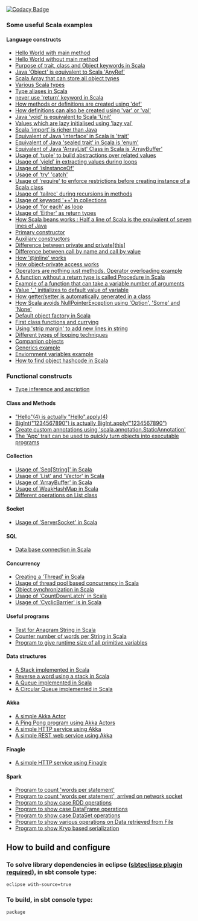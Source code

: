 [![Codacy Badge](https://api.codacy.com/project/badge/Grade/507e7b65e6794888b4a89a6682db0287)](https://www.codacy.com/app/inbravo/scala-src?utm_source=github.com&amp;utm_medium=referral&amp;utm_content=inbravo/scala-src&amp;utm_campaign=Badge_Grade)

### Some useful Scala examples

#### Language constructs
-  [Hello World with main method](https://github.com/inbravo/scala-src/blob/master/src/main/scala/com/inbravo/lang/HelloWorld.scala)
-  [Hello World without main method](https://github.com/inbravo/scala-src/blob/master/src/main/scala/com/inbravo/lang/HelloWorldWithoutMain.scala)
-  [Purpose of trait, class and Object keywords in Scala](https://github.com/inbravo/scala-src/blob/master/src/main/scala/com/inbravo/lang/ClassObjectTest.scala)
-  [Java 'Object' is equivalent to Scala 'AnyRef'](https://github.com/inbravo/scala-src/blob/master/src/main/scala/com/inbravo/lang/VarArgsTest.scala)
-  [Scala Array that can store all object types](https://github.com/inbravo/scala-src/blob/master/src/main/scala/com/inbravo/lang/AnyValTest.scala)
-  [Various Scala types](https://github.com/inbravo/scala-src/blob/master/src/main/scala/com/inbravo/lang/ValuesTest.scala)
-  [Type aliases in Scala](https://github.com/inbravo/scala-src/blob/master/src/main/scala/com/inbravo/lang/TypeAliasTest.scala)
-  [never use 'return' keyword in Scala][AvoidReturnTest.md]
-  [How methods or definitions are created using 'def'][MethodTest.md]
-  [How definitions can also be created using 'var' or 'val'][VarAndValTest.md]
-  [Java 'void' is equivalent to Scala 'Unit'][MathOpsTest.md]
-  [Values which are lazy initialised using 'lazy val'][LazyValTest.md]
-  [Scala 'import' is richer than Java][ImportTest.md]
-  [Equivalent of Java 'interface' in Scala is 'trait'][MultipleTraitTest.md]
-  [Equivalent of Java 'sealed trait' in Scala is 'enum'][SealedTraitTest.md]
-  [Equivalent of Java 'ArrayList' Class in Scala is 'ArrayBuffer'][ArrayBufferTest.md]
-  [Usage of 'tuple' to build abstractions over related values][TupleTest.md]
-  [Usage of 'yield' in extracting values during loops][YieldTest.md]
-  [Usage of 'isInstanceOf'][InstanceOfTest.md]
-  [Usage of 'try' 'catch'][TryCatchTest.md]
-  [Usage of 'require' to enforce restrictions before creating instance of a Scala class][RequireTest.md]
-  [Usage of 'tailrec' during recursions in methods][FactorialTest.md]
-  [Usage of keyword '++' in collections][StringsTest.md]
-  [Usage of 'for each' as loop][ForEachTest.md]
-  [Usage of 'Either' as return types][EitherTest.md]
-  [How Scala beans works : Half a line of Scala is the equivalent of seven lines of Java][PrimaryConstructorTest.md]
-  [Primary constructor][PrimaryConstructorTest.md]
-  [Auxiliary constructors][AuxiliaryConstructorsTest.md]
-  [Difference between private and private[this]][ObjectPrivateAccess.md]
-  [Difference between call by name and call by value][CallByNameAndValueTest.md]
-  [How '@inline' works][MethodInlineTest.md]
-  [How object-private access works][ObjectPrivateAccess.md]
-  [Operators are nothing just methods. Operator overloading example][OperatorsAreMethods.md]
-  [A function without a return type is called Procedure in Scala][ProcedureTest.md]
-  [Example of a function that can take a variable number of arguments](https://github.com/inbravo/scala-src/blob/master/src/main/scala/com/inbravo/lang/VarArgsTest.scala)
-  [Value '_' initializes to default value of variable][MutatorTest.md]
-  [How getter/setter is automatically generated in a class][MutatorTest.md]
-  [How Scala avoids NullPointerException using 'Option', 'Some' and 'None'][SomeNoneOptionTest.md]
-  [Default object factory in Scala][ObjectFactoryTest.md]
-  [First class functions and currying][FirstClassFuncTest.md]
-  [Using 'strip margin' to add new lines in string][CustomerRestService.md]
-  [Different types of looping techniques][LoopTest.md]
-  [Companion objects][CompanionObjectTest.md]
-  [Generics example][GenericsTest.md]
-  [Enviornment variables example][EnvironmentVarTest.md]
-  [How to find object hashcode in Scala](https://github.com/inbravo/scala-src/blob/master/src/main/scala/com/inbravo/lang/HashCodeTest.scala)

### Functional constructs
-  [Type inference and ascription](https://github.com/inbravo/scala-src/blob/master/src/main/scala/com/inbravo/lang/TypeAscriptionInferenceTest.md)

#### Class and Methods
-  ["Hello"(4) is actually "Hello".apply(4)][MathOpsTest.md]
-  [BigInt("1234567890") is actually BigInt.apply("1234567890")][MathOpsTest.md]
-  [Create custom annotations using 'scala.annotation.StaticAnnotation'][AnnotationTest.md]
-  [The 'App' trait can be used to quickly turn objects into executable programs][EitherTest.md]

#### Collection
-  [Usage of 'Seq[String]' in Scala][SeqOfStringsTest.md]
-  [Usage of 'List' and 'Vector' in Scala][ListTest.md]
-  [Usage of 'ArrayBuffer' in Scala][ArrayBufferTest.md]
-  [Usage of WeakHashMap in Scala][WeakHashMapTest.md]
-  [Different operations on List class][ListOperationsTest.md]

#### Socket
-  [Usage of 'ServerSocket' in Scala][NetworkService.md]

#### SQL
-  [Data base connection in Scala][JDBCTest.md]

#### Concurrency
-  [Creating a 'Thread' in Scala][ThreadTest.md]
-  [Usage of thread pool based concurrency in Scala][NetworkService.md]
-  [Object synchronization in Scala][WeakHashMapTest.md]
-  [Usage of 'CountDownLatch' in Scala][CountDownLatchTest.md]
-  [Usage of 'CyclicBarrier' is in Scala][CyclicBarrierTest.md]

#### Useful programs
-  [Test for Anagram String in Scala][Anagram.md]
-  [Counter number of words per String in Scala][WordFrequency.md]
-  [Program to give runtime size of all primitive variables][PrimitiveVarsSizeTest.md]

#### Data structures
-  [A Stack implemented in Scala][Stack.md]
-  [Reverse a word using a stack in Scala][ReverseTheWord.md]
-  [A Queue implemented in Scala][Queue.md]
-  [A Circular Queue implemented in Scala][CircularQueue.md]

#### Akka
-  [A simple Akka Actor][HelloActor.md]
-  [A Ping Pong program using Akka Actors][PingPongTest.md]
-  [A simple HTTP service using Akka][SimpleHttpService.md]
-  [A simple REST web service using Akka][CustomerRestService.md]

#### Finagle
-  [A simple HTTP service using Finagle][FinagleHttpService.md]

#### Spark 
-  [Program to count 'words per statement'][SparkWordCount.md]
-  [Program to count 'words per statement', arrived on network socket][SocketWordCount.md]
-  [Program to show case RDD operations][SparkRDDTest.md]
-  [Program to show case DataFrame operations][SparkDFTest.md]
-  [Program to show case DataSet operations][SparkDSTest.md]
-  [Program to show various operations on Data retrieved from File][SparkTestFileTest.md]
-  [Program to show Kryo based serialization][KryoEncodingTest.md]

## How to build and configure
### To solve library dependencies in eclipse ([sbteclipse plugin required][Using-sbteclipse.md]), in sbt console type: 
    eclipse with-source=true
 
### To build, in sbt console type:
    package


[Using-sbteclipse.md]: https://github.com/typesafehub/sbteclipse/wiki/Using-sbteclipse
[AvoidReturnTest.md]: https://github.com/inbravo/scala-src/blob/master/src/main/scala/com/inbravo/lang/AvoidReturnTest.scala
[VarAndValTest.md]: https://github.com/inbravo/scala-src/blob/master/src/main/scala/com/inbravo/lang/VarAndValTest.scala
[MethodTest.md]: https://github.com/inbravo/scala-src/blob/master/src/main/scala/com/inbravo/lang/MethodTest.scala
[ArrayBufferTest.md]: https://github.com/inbravo/scala-src/blob/master/src/main/scala/com/inbravo/lang/ArrayBufferTest.scala
[ProcedureTest.md]: https://github.com/inbravo/scala-src/blob/master/src/main/scala/com/inbravo/lang/ProcedureTest.scala
[AnnotationTest.md]: https://github.com/inbravo/scala-src/blob/master/src/main/scala/com/inbravo/lang/AnnotationTest.scala
[MutatorTest.md]: https://github.com/inbravo/scala-src/blob/master/src/main/scala/com/inbravo/lang/MutatorTest.scala
[SomeNoneOptionTest.md]: https://github.com/inbravo/scala-src/blob/master/src/main/scala/com/inbravo/lang/SomeNoneOptionTest.scala
[EitherTest.md]: https://github.com/inbravo/scala-src/blob/master/src/main/scala/com/inbravo/lang/EitherTest.scala  
[LoopTest.md]: https://github.com/inbravo/scala-src/blob/master/src/main/scala/com/inbravo/lang/LoopTest.scala  
[MultipleTraitTest.md]: https://github.com/inbravo/scala-src/blob/master/src/main/scala/com/inbravo/lang/MultipleTraitTest.scala  
[SealedTraitTest.md]: https://github.com/inbravo/scala-src/blob/master/src/main/scala/com/inbravo/lang/SealedTraitTest.scala 
[TupleTest.md]: https://github.com/inbravo/scala-src/blob/master/src/main/scala/com/inbravo/lang/TupleTest.scala 
[ForEachTest.md]: https://github.com/inbravo/scala-src/blob/master/src/main/scala/com/inbravo/lang/ForEachTest.scala 
[YieldTest.md]: https://github.com/inbravo/scala-src/blob/master/src/main/scala/com/inbravo/lang/ForEachTest.scala 
[ObjectFactoryTest.md]: https://github.com/inbravo/scala-src/blob/master/src/main/scala/com/inbravo/lang/ObjectFactoryTest.scala 
[ImportTest.md]: https://github.com/inbravo/scala-src/blob/master/src/main/scala/com/inbravo/lang/ImportTest.scala 
[InstanceOfTest.md]: https://github.com/inbravo/scala-src/blob/master/src/main/scala/com/inbravo/lang/InstanceOfTest.scala 
[PrimaryConstructorTest.md]: https://github.com/inbravo/scala-src/blob/master/src/main/scala/com/inbravo/lang/PrimaryConstructorTest.scala
[AuxiliaryConstructorsTest.md]: https://github.com/inbravo/scala-src/blob/master/src/main/scala/com/inbravo/lang/AuxiliaryConstructorsTest.scala
[ObjectPrivateAccess.md]: https://github.com/inbravo/scala-src/blob/master/src/main/scala/com/inbravo/lang/ObjectPrivateAccess.scala
[CallByNameAndValueTest.md]: https://github.com/inbravo/scala-src/blob/master/src/main/scala/com/inbravo/lang/CallByNameAndValueTest.scala
[MethodInlineTest.md]: https://github.com/inbravo/scala-src/blob/master/src/main/scala/com/inbravo/lang/MethodInlineTest.scala
[GenericsTest.md]: https://github.com/inbravo/scala-src/blob/master/src/main/scala/com/inbravo/lang/GenericsTest.scala 
[StringsTest.md]: https://github.com/inbravo/scala-src/blob/master/src/main/scala/com/inbravo/lang/StringsTest.scala 
[SeqOfStringsTest.md]: https://github.com/inbravo/scala-src/blob/master/src/main/scala/com/inbravo/lang/SeqOfStringsTest.scala 
[ListTest.md]: https://github.com/inbravo/scala-src/blob/master/src/main/scala/com/inbravo/lang/SeqOfStringsTest.scala
[ListOperationsTest.md]: https://github.com/inbravo/scala-src/blob/master/src/main/scala/com/inbravo/lang/ListOperationsTest.scala
[MathOpsTest.md]: https://github.com/inbravo/scala-src/blob/master/src/main/scala/com/inbravo/lang/MathOpsTest.scala  
[ArrayBufferTest.md]: https://github.com/inbravo/scala-src/blob/master/src/main/scala/com/inbravo/lang/SeqOfStringsTest.scala 
[CompanionObjectTest.md]: https://github.com/inbravo/scala-src/blob/master/src/main/scala/com/inbravo/lang/CompanionObjectTest.scala 
[MapTest.md]: https://github.com/inbravo/scala-src/blob/master/src/main/scala/com/inbravo/lang/MapTest.scala 
[EnvironmentVarTest.md]: https://github.com/inbravo/scala-src/blob/master/src/main/scala/com/inbravo/lang/EnvironmentVarTest.scala 
[FirstClassFuncTest.md]: https://github.com/inbravo/scala-src/blob/master/src/main/scala/com/inbravo/lang/FirstClassFuncTest.scala 
[TryCatchTest.md]: https://github.com/inbravo/scala-src/blob/master/src/main/scala/com/inbravo/lang/TryCatchTest.scala 
[RequireTest.md]: https://github.com/inbravo/scala-src/blob/master/src/main/scala/com/inbravo/lang/CompanionObjectTest.scala
[OperatorsAreMethods.md]: https://github.com/inbravo/scala-src/blob/master/src/main/scala/com/inbravo/lang/OperatorsAreMethods.scala 
[NetworkService.md]: https://github.com/inbravo/scala-src/blob/master/src/main/scala/com/inbravo/concurrency/NetworkService.scala
[JDBCTest.md]: https://github.com/inbravo/scala-src/blob/master/src/main/scala/com/inbravo/jdbc/JDBCTest.scala
[ThreadTest.md]: https://github.com/inbravo/scala-src/blob/master/src/main/scala/com/inbravo/concurrency/ThreadTest.scala
[CountDownLatchTest.md]: https://github.com/inbravo/scala-src/blob/master/src/main/scala/com/inbravo/concurrency/CountDownLatchTest.scala
[CyclicBarrierTest.md]: https://github.com/inbravo/scala-src/blob/master/src/main/scala/com/inbravo/concurrency/CyclicBarrierTest.scala
[FactorialTest.md]: https://github.com/inbravo/scala-src/blob/master/src/main/scala/com/inbravo/number/FactorialTest.scala
[LazyValTest.md]: https://github.com/inbravo/scala-src/blob/master/src/main/scala/com/inbravo/lang/LazyValTest.scala
[Anagram.md]: https://github.com/inbravo/scala-src/blob/master/src/main/scala/com/inbravo/string/Anagram.scala
[WordFrequency.md]: https://github.com/inbravo/scala-src/blob/master/src/main/scala/com/inbravo/string/WordFrequency.scala
[Stack.md]: https://github.com/inbravo/scala-src/blob/master/src/main/scala/com/inbravo/ds/stack/Stack.scala
[ReverseTheWord.md]: https://github.com/inbravo/scala-src/blob/master/src/main/scala/com/inbravo/ds/stack/ReverseTheWord.scala
[Queue.md]: https://github.com/inbravo/scala-src/blob/master/src/main/scala/com/inbravo/ds/queue/Queue.scala
[CircularQueue.md]: https://github.com/inbravo/scala-src/blob/master/src/main/scala/com/inbravo/ds/queue/CircularQueue.scala
[PrimitiveVarsSizeTest.md]: https://github.com/inbravo/scala-src/blob/master/src/main/scala/com/inbravo/memory/PrimitiveVarsSizeTest.scala
[HelloActor.md]: https://github.com/inbravo/scala-src/blob/master/src/main/scala/com/inbravo/akka/basic/HelloActor.scala
[PingPongTest.md]: https://github.com/inbravo/scala-src/blob/master/src/main/scala/com/inbravo/akka/basic/PingPongTest.scala
[SimpleHttpService.md]: https://github.com/inbravo/scala-src/blob/master/src/main/scala/com/inbravo/akka/http/SimpleHttpService.scala
[FinagleHttpService.md]: https://github.com/inbravo/scala-src/blob/master/src/main/scala/com/inbravo/finagle/FinagleHttpService.scala
[CustomerRestService.md]: https://github.com/inbravo/scala-src/blob/master/src/main/scala/com/inbravo/akka/http/CustomerRestService.scala
[WeakHashMapTest.md]: https://github.com/inbravo/scala-src/blob/master/src/main/scala/com/inbravo/lang/ref/WeakHashMapTest.scala
[SparkWordCount.md]: https://github.com/inbravo/scala-src/blob/master/src/main/scala/com/inbravo/spark/SparkWordCount.scala
[SparkRDDTest.md]: https://github.com/inbravo/scala-src/blob/master/src/main/scala/com/inbravo/spark/SparkRDDTest.scala
[SparkDFTest.md]: https://github.com/inbravo/scala-src/blob/master/src/main/scala/com/inbravo/spark/SparkDFTest.scala
[SparkDSTest.md]: https://github.com/inbravo/scala-src/blob/master/src/main/scala/com/inbravo/spark/SparkDSTest.scala
[SparkTestFileTest.md]: https://github.com/inbravo/scala-src/blob/master/src/main/scala/com/inbravo/spark/SparkTestFileTest.scala
[SocketWordCount.md]: https://github.com/inbravo/scala-src/blob/master/src/main/scala/com/inbravo/spark/SocketWordCount.scala
[KryoEncodingTest.md]: https://github.com/inbravo/scala-src/blob/master/src/main/scala/com/inbravo/spark/KryoEncodingTest.scala

